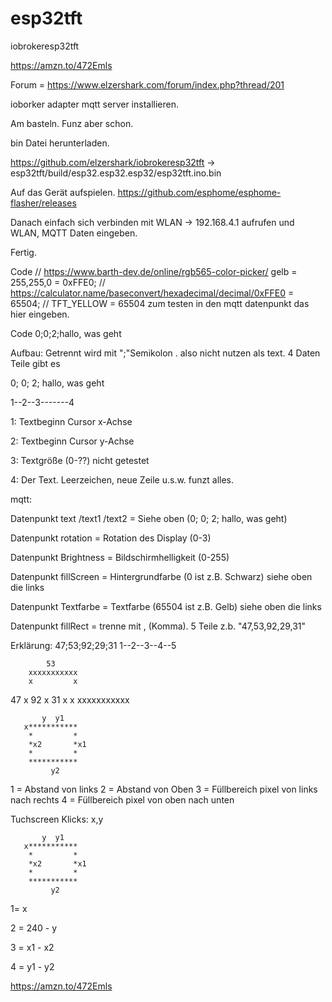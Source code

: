 # esp32tft
iobrokeresp32tft

https://amzn.to/472Emls


Forum = https://www.elzershark.com/forum/index.php?thread/201

ioborker adapter mqtt server installieren.

Am basteln. Funz aber schon.

bin Datei herunterladen.

https://github.com/elzershark/iobrokeresp32tft -> esp32tft/build/esp32.esp32.esp32/esp32tft.ino.bin

Auf das Gerät aufspielen. https://github.com/esphome/esphome-flasher/releases

Danach einfach sich verbinden mit WLAN -> 192.168.4.1 aufrufen und WLAN, MQTT Daten eingeben.

Fertig.

Code // https://www.barth-dev.de/online/rgb565-color-picker/ gelb = 255,255,0 = 0xFFE0; // https://calculator.name/baseconvert/hexadecimal/decimal/0xFFE0 = 65504; // TFT_YELLOW = 65504 zum testen in den mqtt datenpunkt das hier eingeben.

Code 0;0;2;hallo, was geht

Aufbau: Getrennt wird mit ";"Semikolon . also nicht nutzen als text. 4 Daten Teile gibt es

0; 0; 2; hallo, was geht

1--2--3-------4


1: Textbeginn Cursor x-Achse

2: Textbeginn Cursor y-Achse

3: Textgröße (0-??) nicht getestet

4: Der Text. Leerzeichen, neue Zeile u.s.w. funzt alles.

mqtt:

Datenpunkt text /text1 /text2 = Siehe oben (0; 0; 2; hallo, was geht)

Datenpunkt rotation = Rotation des Display (0-3)

Datenpunkt Brightness = Bildschirmhelligkeit (0-255)

Datenpunkt fillScreen = Hintergrundfarbe (0 ist z.B. Schwarz) siehe oben die links

Datenpunkt Textfarbe = Textfarbe (65504 ist z.B. Gelb) siehe oben die links

Datenpunkt fillRect = trenne mit , (Komma). 5 Teile z.b. "47,53,92,29,31" 

Erklärung:
  47;53;92;29;31
  1--2--3--4--5
  

            53
        xxxxxxxxxxx
        x         x 
 47     x  92     x   31
        x         x
        xxxxxxxxxxx 

           y  y1
       x***********
        *         *
        *x2       *x1
        *         *
        *********** 
	         y2

1 = Abstand von links
2 = Abstand von Oben
3 = Füllbereich pixel von links nach rechts
4 = Füllbereich pixel von oben nach unten

Tuchscreen Klicks: x,y

           y  y1
       x***********
        *         *
        *x2       *x1
        *         *
        *********** 
	         y2

1= x

2 = 240 - y

3 = x1 - x2

4 = y1 - y2 

https://amzn.to/472Emls
